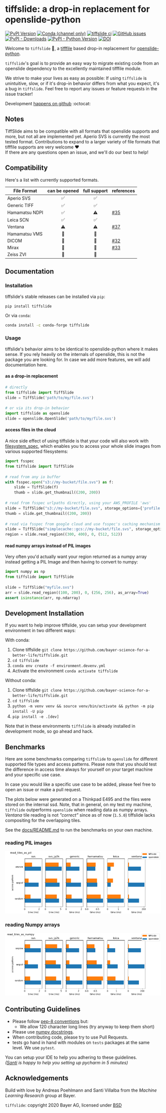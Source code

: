 # tiffslide: a drop-in replacement for openslide-python

[![PyPI Version](https://img.shields.io/pypi/v/tiffslide)](https://pypi.org/project/tiffslide/)
[![Conda (channel only)](https://img.shields.io/conda/vn/conda-forge/tiffslide?label=conda)](https://anaconda.org/conda-forge/tiffslide)
[![tiffslide ci](https://github.com/bayer-science-for-a-better-life/tiffslide/actions/workflows/run_pytests.yaml/badge.svg)](https://github.com/bayer-science-for-a-better-life/tiffslide/actions/workflows/run_pytests.yaml)
[![GitHub issues](https://img.shields.io/github/issues/bayer-science-for-a-better-life/tiffslide)](https://github.com/bayer-science-for-a-better-life/tiffslide/issues)
[![PyPI - Downloads](https://img.shields.io/pypi/dm/tiffslide?label=pypi)](https://pypi.org/project/tiffslide/)
[![PyPI - Python Version](https://img.shields.io/pypi/pyversions/tiffslide)](https://github.com/bayer-science-for-a-better-life/tiffslide)
[![DOI](https://zenodo.org/badge/DOI/10.5281/zenodo.6327079.svg)](https://doi.org/10.5281/zenodo.6327079)

Welcome to `tiffslide` :wave:, a [tifffile](https://github.com/cgohlke/tifffile/) based
drop-in replacement for [openslide-python](https://github.com/openslide/openslide-python).

`tiffslide`'s goal is to provide an easy way to migrate existing code from an
openslide dependency to the excellently maintained tifffile module.

We strive to make your lives as easy as possible: If using `tiffslide` is
unintuitive, slow, or if it's drop-in behavior differs from what you expect,
it's a bug in `tiffslide`. Feel free to report any issues or feature requests in
the issue tracker!

Development [happens on github](https://github.com/bayer-science-for-a-better-life/tiffslide) :octocat:


## Notes

TiffSlide aims to be compatible with all formats that openslide supports and more,
but not all are implemented yet. Aperio SVS is currently the most tested format.
Contributions to expand to a larger variety of file formats that tifffile supports are very welcome :heart:
<br>
If there are any questions open an issue, and we'll do our best to help!


## Compatibility

Here's a list with currently supported formats.

| File Format    |   can be opened    |    full support    | references                                                                    |
|----------------|:------------------:|:------------------:|-------------------------------------------------------------------------------|
| Aperio SVS     | :white_check_mark: | :white_check_mark: |                                                                               |
| Generic TIFF   | :white_check_mark: | :white_check_mark: |                                                                               |
| Hamamatsu NDPI | :white_check_mark: |     :warning:      | [#35](https://github.com/bayer-science-for-a-better-life/tiffslide/issues/35) |
| Leica SCN      | :white_check_mark: | :white_check_mark: |                                                                               |
| Ventana        |     :warning:      |     :warning:      | [#37](https://github.com/bayer-science-for-a-better-life/tiffslide/issues/37) |
| Hamamatsu VMS  |  :no_entry_sign:   |  :no_entry_sign:   |                                                                               |
| DICOM          |  :no_entry_sign:   |  :no_entry_sign:   | [#32](https://github.com/bayer-science-for-a-better-life/tiffslide/issues/32) |
| Mirax          |  :no_entry_sign:   |  :no_entry_sign:   | [#33](https://github.com/bayer-science-for-a-better-life/tiffslide/issues/33) |
| Zeiss ZVI      |  :no_entry_sign:   |  :no_entry_sign:   |                                                                               |


## Documentation

### Installation

tiffslide's stable releases can be installed via `pip`:
```bash
pip install tiffslide
```
Or via `conda`:
```bash
conda install -c conda-forge tiffslide
```

### Usage

tiffslide's behavior aims to be identical to openslide-python where it makes sense.
If you rely heavily on the internals of openslide, this is not the package you are looking for.
In case we add more features, we will add documentation here.

#### as a drop-in replacement

```python
# directly
from tiffslide import TiffSlide
slide = TiffSlide('path/to/my/file.svs')

# or via its drop-in behavior
import tiffslide as openslide
slide = openslide.OpenSlide('path/to/my/file.svs')
```

#### access files in the cloud

A nice side effect of using tiffslide is that your code will also work with
[filesystem_spec](https://github.com/fsspec/filesystem_spec), which enables you
to access your whole slide images from various supported filesystems:

```python
import fsspec
from tiffslide import TiffSlide

# read from any io buffer
with fsspec.open("s3://my-bucket/file.svs") as f:
    slide = TiffSlide(f)
    thumb = slide.get_thumbnail((200, 200))

# read from fsspec urlpaths directly, using your AWS_PROFILE 'aws'
slide = TiffSlide("s3://my-bucket/file.svs", storage_options={'profile': 'aws'})
thumb = slide.get_thumbnail((200, 200))

# read via fsspec from google cloud and use fsspec's caching mechanism to cache locally
slide = TiffSlide("simplecache::gcs://my-bucket/file.svs", storage_options={'project': 'my-project'})
region = slide.read_region((300, 400), 0, (512, 512))
```

#### read numpy arrays instead of PIL images

Very often you'd actually want your region returned as a numpy array instead
getting a PIL Image and then having to convert to numpy:

```python
import numpy as np
from tiffslide import TiffSlide

slide = TiffSlide("myfile.svs")
arr = slide.read_region((100, 200), 0, (256, 256), as_array=True)
assert isinstance(arr, np.ndarray)
```


## Development Installation

If you want to help improve tiffslide, you can setup your development environment
in two different ways:

With conda:

1. Clone tiffslide `git clone https://github.com/bayer-science-for-a-better-life/tiffslide.git`
2. `cd tiffslide`
3. `conda env create -f environment.devenv.yml`
4. Activate the environment `conda activate tiffslide`

Without conda:

1. Clone tiffslide `git clone https://github.com/bayer-science-for-a-better-life/tiffslide.git`
2. `cd tiffslide`
3. `python -m venv venv && source venv/bin/activate && python -m pip install -U pip`
4. `pip install -e .[dev]`

Note that in these environments `tiffslide` is already installed in development
mode, so go ahead and hack.

## Benchmarks

Here are some benchmarks comparing `tiffslide` to `openslide` for different
supported file types and access patterns. Please note that you should test the
difference in access time always for yourself on your target machine and your
specific use case.

In case you would like a specific use case to be added, please feel free to
open an issue or make a pull request.

The plots below were generated on a Thinkpad E495 and the files were stored on the
internal ssd.
Note, that in general, on my test my machine, `tiffslide` outperforms `openslide`
when reading data as numpy arrays. _Ventana_ tile reading is not _"correct"_
since as of now (`1.5.0`) tiffslide lacks compositing for the overlapping tiles.

See the [docs/README.md](docs/README.md) to run the benchmarks on your own machine.

### reading PIL images

![access times reading PIL](docs/images/benchmark_read_tiles_as_pil.png)

### reading Numpy arrays

![access times reading numpy](docs/images/benchmark_read_tiles_as_numpy.png)


## Contributing Guidelines

- Please follow [pep-8 conventions](https://www.python.org/dev/peps/pep-0008/) but:
  - We allow 120 character long lines (try anyway to keep them short)
- Please use [numpy docstrings](https://numpydoc.readthedocs.io/en/latest/format.html#docstring-standard).
- When contributing code, please try to use Pull Requests.
- tests go hand in hand with modules on ```tests``` packages at the same level. We use ```pytest```.

You can setup your IDE to help you adhering to these guidelines.
<br>
_([Santi](https://github.com/sdvillal) is happy to help you setting up pycharm in 5 minutes)_


## Acknowledgements

Build with love by Andreas Poehlmann and Santi Villalba from the _Machine Learning Research_ group at Bayer.

`tiffslide`: copyright 2020 Bayer AG, licensed under [BSD](https://github.com/bayer-science-for-a-better-life/tiffslide/blob/master/LICENSE)
